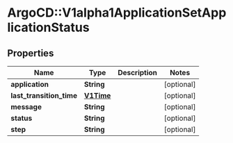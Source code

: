 # ArgoCD::V1alpha1ApplicationSetApplicationStatus

## Properties
Name | Type | Description | Notes
------------ | ------------- | ------------- | -------------
**application** | **String** |  | [optional] 
**last_transition_time** | [**V1Time**](V1Time.md) |  | [optional] 
**message** | **String** |  | [optional] 
**status** | **String** |  | [optional] 
**step** | **String** |  | [optional] 


